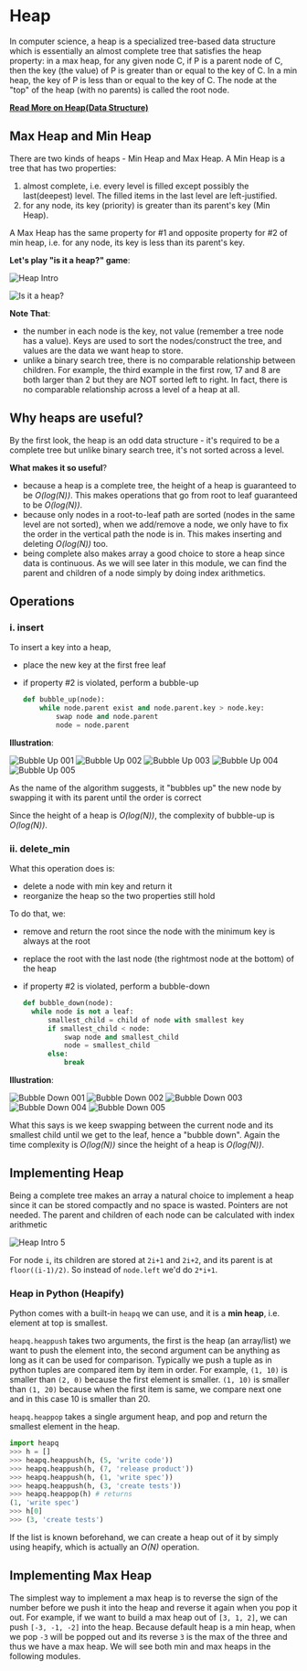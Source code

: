 # Heap

In computer science, a heap is a specialized tree-based data structure which is essentially an almost complete tree that satisfies the heap property: in a max heap, for any given node C, if P is a parent node of C, then the key (the value) of P is greater than or equal to the key of C. In a min heap, the key of P is less than or equal to the key of C. The node at the "top" of the heap (with no parents) is called the root node.

**[Read More on Heap(Data Structure)](https://en.wikipedia.org/wiki/Heap_(data_structure)#:~:text=In%20computer%20science%2C%20a%20heap,to%20the%20key%20of%20C.)**

## Max Heap and Min Heap

There are two kinds of heaps - Min Heap and Max Heap. A Min Heap is a tree that has two properties:

1. almost complete, i.e. every level is filled except possibly the last(deepest) level. The filled items in the last level are left-justified.
2. for any node, its key (priority) is greater than its parent's key (Min Heap).

A Max Heap has the same property for #1 and opposite property for #2 of min heap, i.e. for any node, its key is less than its parent's key.

**Let's play "is it a heap?" game**:

![Heap Intro](https://algomonster.s3.us-east-2.amazonaws.com/heap_intro/heap_intro_2.png)

![Is it a heap?](https://algomonster.s3.us-east-2.amazonaws.com/heap_intro/heap_intro_3.png)

**Note That**:

- the number in each node is the key, not value (remember a tree node has a value). Keys are used to sort the nodes/construct the tree, and values are the data we want heap to store.
- unlike a binary search tree, there is no comparable relationship between children. For example, the third example in the first row, 17 and 8 are both larger than 2 but they are NOT sorted left to right. In fact, there is no comparable relationship across a level of a heap at all.

## Why heaps are useful?

By the first look, the heap is an odd data structure - it's required to be a complete tree but unlike binary search tree, it's not sorted across a level.

**What makes it so useful**?

- because a heap is a complete tree, the height of a heap is guaranteed to be _O(log(N))_. This makes operations that go from root to leaf guaranteed to be _O(log(N))_.
- because only nodes in a root-to-leaf path are sorted (nodes in the same level are not sorted), when we add/remove a node, we only have to fix the order in the vertical path the node is in. This makes inserting and deleting _O(log(N))_ too.
- being complete also makes array a good choice to store a heap since data is continuous. As we will see later in this module, we can find the parent and children of a node simply by doing index arithmetics.

## Operations

### i. insert

To insert a key into a heap,

- place the new key at the first free leaf
- if property #2 is violated, perform a bubble-up

  ```python
  def bubble_up(node):
      while node.parent exist and node.parent.key > node.key:
          swap node and node.parent
          node = node.parent
  ```
**Illustration**:

![Bubble Up 001](https://algomonster.s3.us-east-2.amazonaws.com/bubble_up/bubble_up.001.png)
![Bubble Up 002](https://algomonster.s3.us-east-2.amazonaws.com/bubble_up/bubble_up.002.png) 
![Bubble Up 003](https://algomonster.s3.us-east-2.amazonaws.com/bubble_up/bubble_up.003.png)
![Bubble Up 004](https://algomonster.s3.us-east-2.amazonaws.com/bubble_up/bubble_up.004.png)
![Bubble Up 005](https://algomonster.s3.us-east-2.amazonaws.com/bubble_up/bubble_up.005.png)

As the name of the algorithm suggests, it "bubbles up" the new node by swapping it with its parent until the order is correct

Since the height of a heap is _O(log(N))_, the complexity of bubble-up is _O(log(N))_.

### ii. delete_min

What this operation does is:

- delete a node with min key and return it
- reorganize the heap so the two properties still hold

To do that, we:

- remove and return the root since the node with the minimum key is always at the root
- replace the root with the last node (the rightmost node at the bottom) of the heap
- if property #2 is violated, perform a bubble-down

  ```python
  def bubble_down(node):
    while node is not a leaf:
        smallest_child = child of node with smallest key
        if smallest_child < node:
            swap node and smallest_child
            node = smallest_child
        else:
            break
  ```
**Illustration**:

![Bubble Down 001](https://algomonster.s3.us-east-2.amazonaws.com/bubble_down/bubble_down.001.png)
![Bubble Down 002](https://algomonster.s3.us-east-2.amazonaws.com/bubble_down/bubble_down.002.png)
![Bubble Down 003](https://algomonster.s3.us-east-2.amazonaws.com/bubble_down/bubble_down.003.png)
![Bubble Down 004](https://algomonster.s3.us-east-2.amazonaws.com/bubble_down/bubble_down.004.png)
![Bubble Down 005](https://algomonster.s3.us-east-2.amazonaws.com/bubble_down/bubble_down.005.png)

What this says is we keep swapping between the current node and its smallest child until we get to the leaf, hence a "bubble down". Again the time complexity is _O(log(N))_ since the height of a heap is _O(log(N))_.

## Implementing Heap

Being a complete tree makes an array a natural choice to implement a heap since it can be stored compactly and no space is wasted. Pointers are not needed. The parent and children of each node can be calculated with index arithmetic

![Heap Intro 5](https://algomonster.s3.us-east-2.amazonaws.com/heap_intro/heap_intro_5.png)

For node `i`, its children are stored at `2i+1` and `2i+2`, and its parent is at `floor((i-1)/2)`. So instead of `node.left` we'd do `2*i+1`.

### Heap in Python (Heapify)

Python comes with a built-in `heapq` we can use, and it is a **min heap**, i.e. element at top is smallest.

`heapq.heappush` takes two arguments, the first is the heap (an array/list) we want to push the element into, the second argument can be anything as long as it can be used for comparison. Typically we push a tuple as in python tuples are compared item by item in order. For example, `(1, 10)` is smaller than `(2, 0)` because the first element is smaller. `(1, 10)` is smaller than `(1, 20)` because when the first item is same, we compare next one and in this case 10 is smaller than 20.

`heapq.heappop` takes a single argument heap, and pop and return the smallest element in the heap.

```python
import heapq
>>> h = []
>>> heapq.heappush(h, (5, 'write code'))
>>> heapq.heappush(h, (7, 'release product'))
>>> heapq.heappush(h, (1, 'write spec'))
>>> heapq.heappush(h, (3, 'create tests'))
>>> heapq.heappop(h) # returns
(1, 'write spec')
>>> h[0]
>>> (3, 'create tests')
```

If the list is known beforehand, we can create a heap out of it by simply using heapify, which is actually an _O(N)_ operation.

## Implementing Max Heap

The simplest way to implement a max heap is to reverse the sign of the number before we push it into the heap and reverse it again when you pop it out. For example, if we want to build a max heap out of `[3, 1, 2]`, we can push `[-3, -1, -2]` into the heap. Because default heap is a min heap, when we pop `-3` will be popped out and its reverse `3` is the max of the three and thus we have a max heap. We will see both min and max heaps in the following modules.
